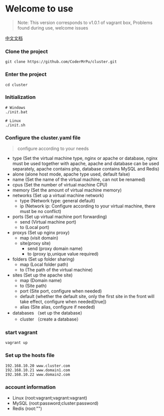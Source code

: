 # Welcome to use

> Note: This version corresponds to v1.0.1 of vagrant box, Problems found during use, welcome issues

[中文文档](https://github.com/CoderMrPu/cluster/blob/master/README-ZH_CN.MD)

### Clone the project

```shell
git clone https://github.com/CoderMrPu/cluster.git
```

### Enter the project

```shell
cd cluster
```

### Initialization

```shell
# Windows
./init.bat

# Linux
./init.sh
```

### Configure the cluster.yaml file

> configure according to your needs

- type (Set the virtual machine type, nginx or apache or database, nginx must be used together with apache, apache and database can be used separately, apache contains php, database contains MySQL and Redis)
- alone (alone host mode, apache type used, default false)
- name (Set the name of the virtual machine, can not be renamed)
- cpus (Set the number of virtual machine CPU)
- memory (Set the amount of virtual machine memory)
- networks (Set up a virtual machine network)
  - type (Network type: general default)
  - ip (Network ip: Configure according to your virtual machine, there must be no conflict)
- ports (Set up virtual machine port forwarding)
  - send (Virtual machine port)
  - to (Local port)
- proxys (Set up nginx proxy)
  - map (visit domain)
  - site(proxy site)
    - send (proxy domain name)
    - to (proxy ip,unique value required)
- folders (Set up folder sharing)
  - map (Local folder path)
  - to (The path of the virtual machine)
- sites (Set up the apache site)
  - map (Domain name)
  - to (Site path)
  - port (Site port, configure when needed)
  - default (whether the default site, only the first site in the front will take effect, configure when needed[true])
  - alias (Site alias, configure if needed)
- databases （set up the database）
  - cluster （create a <cluster> database）

### start vagrant

```shell
vagrant up
```

### Set up the hosts file

```
192.168.10.20 www.cluster.com
192.168.10.21 www.domain1.com
192.168.10.22 www.domain2.com
```

### account information

- Linux (root:vagrant;vagrant:vagrant)
- MySQL (root:password;cluster:password)
- Redis (root:"")
